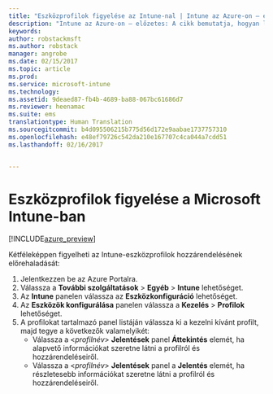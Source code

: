```yaml
---
title: "Eszközprofilok figyelése az Intune-nal | Intune az Azure-on – előzetes | Microsoft Docs"
description: "Intune az Azure-on – előzetes: A cikk bemutatja, hogyan lehet figyelni a hozzárendelt Intune-eszközprofilokat."
keywords: 
author: robstackmsft
ms.author: robstack
manager: angrobe
ms.date: 02/15/2017
ms.topic: article
ms.prod: 
ms.service: microsoft-intune
ms.technology: 
ms.assetid: 9deaed87-fb4b-4689-ba88-067bc61686d7
ms.reviewer: heenamac
ms.suite: ems
translationtype: Human Translation
ms.sourcegitcommit: b4d095506215b775d56d172e9aabae1737757310
ms.openlocfilehash: e48ef79726c542da210e167707c4ca044a7cdd51
ms.lasthandoff: 02/16/2017


---
```


# <a name="how-to-monitor-device-profiles-in-microsoft-intune"></a>Eszközprofilok figyelése a Microsoft Intune-ban

[!INCLUDE[azure_preview](../includes/azure_preview.md)]

Kétféleképpen figyelheti az Intune-eszközprofilok hozzárendelésének előrehaladását:


1. Jelentkezzen be az Azure Portalra.
2. Válassza a **További szolgáltatások** > **Egyéb** > **Intune** lehetőséget.
3. Az **Intune** panelen válassza az **Eszközkonfiguráció** lehetőséget.
2. Az **Eszközök konfigurálása** panelen válassza a **Kezelés** > **Profilok** lehetőséget.
2. A profilokat tartalmazó panel listáján válassza ki a kezelni kívánt profilt, majd tegye a következők valamelyikét:
    - Válassza a <*profilnév*> **Jelentések** panel **Áttekintés** elemét, ha alapvető információkat szeretne látni a profilról és hozzárendeléseiről.
    - Válassza a <*profilnév*> **Jelentések** panel a **Jelentés** elemét, ha részletesebb információkat szeretne látni a profilról és hozzárendeléseiről.

